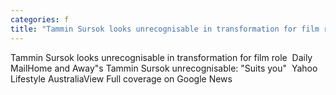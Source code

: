 ```yaml
---
categories: f
title: "Tammin Sursok looks unrecognisable in transformation for film role  Daily Mail"
---
```

Tammin Sursok looks unrecognisable in transformation for film role&nbsp;&nbsp;Daily MailHome and Away"s Tammin Sursok unrecognisable: "Suits you"&nbsp;&nbsp;Yahoo Lifestyle AustraliaView Full coverage on Google News